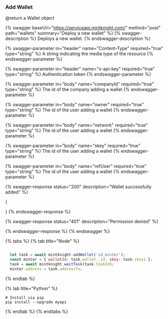 ### Add Wallet 
@return a Wallet object

{% swagger baseUrl="https://serviceapi.mintknight.com/" method="post" path="wallets" summary="Deploy a new wallet" %} {% swagger-description %} Deploys a new wallet. {% endswagger-description %}

{% swagger-parameter in="header" name="Content-Type" required="true" type="string" %} A string indicating the media type of the resource {% endswagger-parameter %}

{% swagger-parameter in="header" name="x-api-key" required="true" type="string" %} Authentication token {% endswagger-parameter %}

{% swagger-parameter in="body" name="companyId" required="true" type="string" %} The id of the company adding a wallet {% endswagger-parameter %}

{% swagger-parameter in="body" name="owner" required="true" type="string" %} The id of the user adding a wallet {% endswagger-parameter %}

{% swagger-parameter in="body" name="network" required="true" type="string" %} The id of the user adding a wallet {% endswagger-parameter %}

{% swagger-parameter in="body" name="skey" required="true" type="string" %} The id of the user adding a wallet {% endswagger-parameter %}

{% swagger-parameter in="body" name="refUser" required="true" type="string" %} The id of the user adding a wallet {% endswagger-parameter %}

{% swagger-response status="200" description="Wallet successfully added" %}

{

}
{% endswagger-response %}

{% swagger-response status="401" description="Permission denied" %}

{% endswagger-response %} {% endswagger %}




{% tabs %}
{% tab title="Node" %}
```javascript

  let task = await mintknight.addWallet('id_minter');
  const minter = { walletId: task.wallet._id, skey: task.skey1 };
  task = await mintknight.waitTask(task.taskId);
  minter.address = task.addressTo;


```
{% endtab %}

{% tab title="Python" %}
```
# Install via pip
pip install --upgrade myapi
```
{% endtab %}
{% endtabs %}


